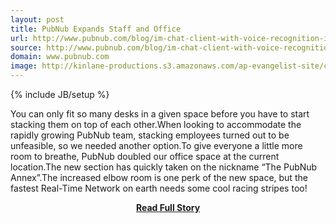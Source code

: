 ```yaml
---
layout: post
title: PubNub Expands Staff and Office
url: http://www.pubnub.com/blog/im-chat-client-with-voice-recognition-in-the-browser/
source: http://www.pubnub.com/blog/im-chat-client-with-voice-recognition-in-the-browser/
domain: www.pubnub.com
image: http://kinlane-productions.s3.amazonaws.com/ap-evangelist-site/curated/screenshots/7818_www_pubnub_com.png
---
```

{% include JB/setup %}<p>You can only fit so many desks in a given space before you have to start stacking them on top of each other.When looking to accommodate the rapidly growing PubNub team, stacking employees turned out to be unfeasible, so we needed another option.To give everyone a little more room to breathe, PubNub doubled our office space at the current location.The new section has quickly taken on the nickname “The PubNub Annex”.The increased elbow room is one perk of the new space, but the fastest Real-Time Network on earth needs some cool racing stripes too!</p>
<center><p><a href="http://www.pubnub.com/blog/im-chat-client-with-voice-recognition-in-the-browser/" style='padding:25px; font-sze:18px; font-weight: bold;'>Read Full Story</a></p></center>
